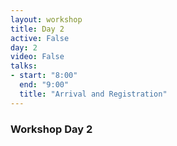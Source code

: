 ```yaml
---
layout: workshop
title: Day 2
active: False
day: 2
video: False
talks:
- start: "8:00"
  end: "9:00"
  title: "Arrival and Registration"
---
```


<h3> <b>Workshop Day 2</b></h3>
